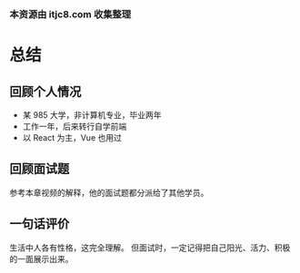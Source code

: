 ### 本资源由 itjc8.com 收集整理
# 总结

## 回顾个人情况

- 某 985 大学，非计算机专业，毕业两年
- 工作一年，后来转行自学前端
- 以 React 为主，Vue 也用过

## 回顾面试题

参考本章视频的解释，他的面试题都分派给了其他学员。

## 一句话评价

生活中人各有性格，这完全理解。
但面试时，一定记得把自己阳光、活力、积极的一面展示出来。

